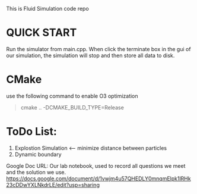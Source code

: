 This is Fluid Simulation code repo
# QUICK START
Run the simulator from main.cpp. 
When click the terminate box in the gui of our simulation, the simulation will stop and then store all data to disk.

# CMake
use the following command to enable O3 optimization 
> cmake .. -DCMAKE_BUILD_TYPE=Release

 


# ToDo List:
1. Explostion Simulation <-- minimize distance between particles
2. Dynamic boundary


Google Doc URL:
Our lab notebook, used to record all questions we meet and the solution we use.
https://docs.google.com/document/d/1vwjm4u57QHEDLY0mnqmElpk1lRHk23cDDwYXLNkdrLE/edit?usp=sharing